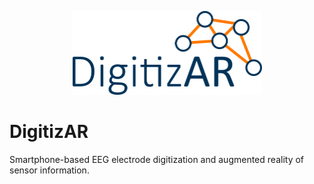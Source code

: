 <p align="center">
  <img src="https://raw.githubusercontent.com/eeg-digitizar/.github/main/profile/digitizar-logo.png" width="303" height="134">
</p>

# DigitizAR

Smartphone-based EEG electrode digitization and augmented reality of sensor information.
